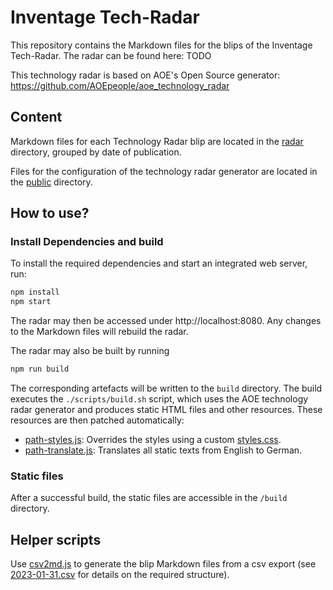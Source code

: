 # Inventage Tech-Radar

This repository contains the Markdown files for the blips of the Inventage Tech-Radar. The radar can be found here: TODO

This technology radar is based on AOE's Open Source generator: https://github.com/AOEpeople/aoe_technology_radar

## Content

Markdown files for each Technology Radar blip are located in the [radar](./radar) directory, grouped by date of publication.

Files for the configuration of the technology radar generator are located in the [public](./public) directory.

## How to use?

### Install Dependencies and build

To install the required dependencies and start an integrated web server, run:

```bash
npm install
npm start
```

The radar may then be accessed under http://localhost:8080. Any changes to the Markdown files will rebuild the radar.

The radar may also be built by running

```bash
npm run build
```

The corresponding artefacts will be written to the `build` directory. The build executes the `./scripts/build.sh` script, which uses the AOE
technology radar generator and produces static HTML files and other resources. These resources are then patched automatically:

- [path-styles.js](./scripts/patch-styles.js): Overrides the styles using a custom [styles.css](./public/styles.css).
- [path-translate.js](./scripts/patch-translate.js): Translates all static texts from English to German.

### Static files

After a successful build, the static files are accessible in the `/build` directory.

## Helper scripts

Use [csv2md.js](./scripts/csv2md.js) to generate the blip Markdown files from a csv export (see [2023-01-31.csv](./radar/2023-01-31.csv) for details
on the required structure).
